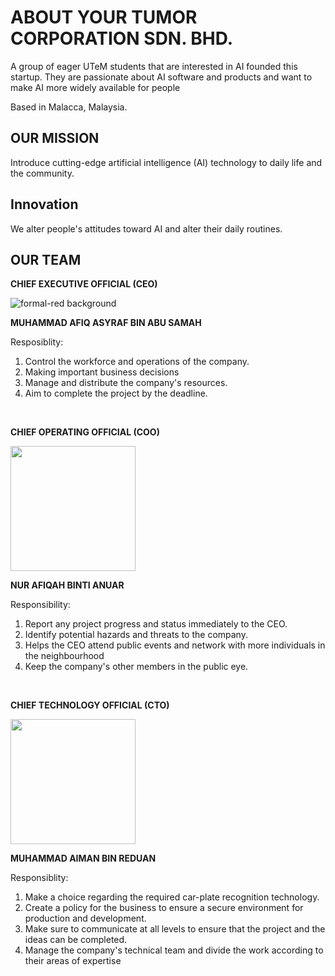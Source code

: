 # ABOUT YOUR TUMOR CORPORATION SDN. BHD.
A group of eager UTeM students that are interested in AI founded this startup. They are passionate about AI software and products and want to make AI more widely available for people

Based in Malacca, Malaysia. 

## OUR MISSION
Introduce cutting-edge artificial intelligence (AI) technology to daily life and the community.

## Innovation
We alter people's attitudes toward AI and alter their daily routines.

## OUR TEAM
**CHIEF EXECUTIVE OFFICIAL (CEO)**

![formal-red background](https://user-images.githubusercontent.com/121602144/211262106-de33a49b-b546-4122-93e5-0ec4b9fc3f68.jpg)

**MUHAMMAD AFIQ ASYRAF BIN ABU SAMAH**

Resposiblity:
1. Control the workforce and operations of the company.
2. Making important business decisions 
3. Manage and distribute the company's resources.
4. Aim to complete the project by the deadline.

<br>

**CHIEF OPERATING OFFICIAL (COO)**

<img src="assets/mervyn.jpeg" width="200" height="auto" />

**NUR AFIQAH BINTI ANUAR**

Responsibility:
1. Report any project progress and status immediately to the CEO.
2. Identify potential hazards and threats to the company.
3. Helps the CEO attend public events and network with more individuals in the neighbourhood
4. Keep the company's other members in the public eye.

<br>

**CHIEF TECHNOLOGY OFFICIAL (CTO)**

<img src="assets/tlh.jpeg" width="200" height="auto" />

**MUHAMMAD AIMAN BIN REDUAN**

Responsiblity:
1. Make a choice regarding the required car-plate recognition technology.
2. Create a policy for the business to ensure a secure environment for production and development.
3. Make sure to communicate at all levels to ensure that the project and the ideas can be completed.
4. Manage the company's technical team and divide the work according to their areas of expertise


